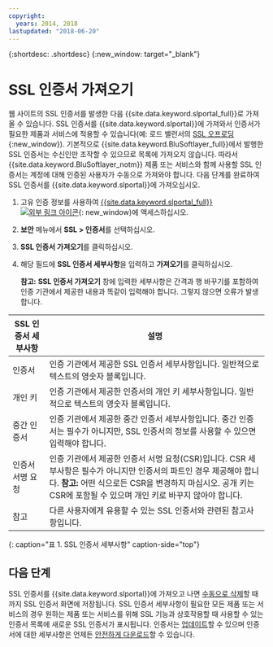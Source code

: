 ```yaml
---
copyright:
  years: 2014, 2018
lastupdated: "2018-06-20"
---
```


{:shortdesc: .shortdesc}
{:new_window: target="_blank"}

# SSL 인증서 가져오기

웹 사이트의 SSL 인증서를 발생한 다음 {{site.data.keyword.slportal_full}}로 가져올 수 있습니다. SSL 인증서를 {{site.data.keyword.slportal}}에 가져와서 인증서가 필요한 제품과 서비스에 적용할 수 있습니다(예: 로드 밸런서의 [SSL 오프로딩](/docs/infrastructure/local-load-balancer/configure-ssl-offloading-load-balancer.html){:new_window}). 기본적으로 {{site.data.keyword.BluSoftlayer_full}}에서 발행한 SSL 인증서는 수신인만 조작할 수 있으므로 목록에 가져오지 않습니다. 따라서 {{site.data.keyword.BluSoftlayer_notm}} 제품 또는 서비스와 함께 사용할 SSL 인증서는 계정에 대해 인증된 사용자가 수동으로 가져와야 합니다. 다음 단계를 완료하여 SSL 인증서를 {{site.data.keyword.slportal}}에 가져오십시오.

1. 고유 인증 정보를 사용하여 [{{site.data.keyword.slportal_full}} ![외부 링크 아이콘](../../icons/launch-glyph.svg "외부 링크 아이콘")](https://control.softlayer.com/){: new_window}에 액세스하십시오.
2. **보안** 메뉴에서 **SSL > 인증서**를 선택하십시오.
3. **SSL 인증서 가져오기**를 클릭하십시오.
4. 해당 필드에 **SSL 인증서 세부사항**을 입력하고 **가져오기**를 클릭하십시오.

   **참고:** **SSL 인증서 가져오기** 창에 입력한 세부사항은 간격과 행 바꾸기를 포함하여 인증 기관에서 제공한 내용과 똑같이 입력해야 합니다. 그렇지 않으면 오류가 발생합니다.

| SSL 인증서 세부사항     |설명 |
| --------------------------- | ----------- |
|인증서                  |인증 기관에서 제공한 SSL 인증서 세부사항입니다. 일반적으로 텍스트의 영숫자 블록입니다.|
|개인 키                  |인증 기관에서 제공한 인증서의 개인 키 세부사항입니다. 일반적으로 텍스트의 영숫자 블록입니다.|
|중간 인증서     |인증 기관에서 제공한 중간 인증서 세부사항입니다. 중간 인증서는 필수가 아니지만, SSL 인증서의 정보를 사용할 수 있으면 입력해야 합니다.|
|인증서 서명 요청  |인증 기관에서 제공한 인증서 서명 요청(CSR)입니다. CSR 세부사항은 필수가 아니지만 인증서의 파트인 경우 제공해야 합니다. **참고:** 어떤 식으로든 CSR을 변경하지 마십시오. 공개 키는 CSR에 포함될 수 있으며 개인 키로 바꾸지 않아야 합니다.|
|참고                        |다른 사용자에게 유용할 수 있는 SSL 인증서와 관련된 참고사항입니다.|
{: caption="표 1. SSL 인증서 세부사항" caption-side="top"}

## 다음 단계

SSL 인증서를 {{site.data.keyword.slportal}}에 가져오고 나면 [수동으로 삭제](delete-ssl-certificate.html)할 때까지 SSL 인증서 화면에 저장됩니다. SSL 인증서 세부사항이 필요한 모든 제품 또는 서비스의 경우 원하는 제품 또는 서비스를 위해 SSL 기능과 상호작용할 때 사용할 수 있는 인증서 목록에 새로운 SSL 인증서가 표시됩니다. 인증서는 [업데이트](view-and-update-ssl-certificate.html)할 수 있으며 인증서에 대한 세부사항은 언제든 [안전하게 다운로드](download-ssl-certificate-details.html)할 수 있습니다.
